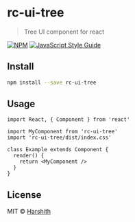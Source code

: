 # rc-ui-tree

> Tree UI component for react

[![NPM](https://img.shields.io/npm/v/rc-ui-tree.svg)](https://www.npmjs.com/package/rc-ui-tree) [![JavaScript Style Guide](https://img.shields.io/badge/code_style-standard-brightgreen.svg)](https://standardjs.com)

## Install

```bash
npm install --save rc-ui-tree
```

## Usage

```tsx
import React, { Component } from 'react'

import MyComponent from 'rc-ui-tree'
import 'rc-ui-tree/dist/index.css'

class Example extends Component {
  render() {
    return <MyComponent />
  }
}
```

## License

MIT © [Harshith](https://github.com/Harshith)
